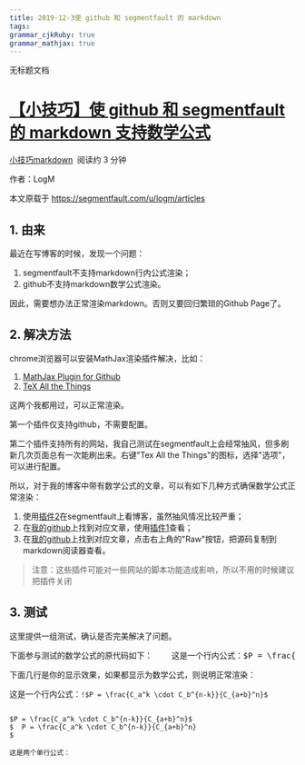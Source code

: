 ```yaml
---
title: 2019-12-3使 github 和 segmentfault 的 markdown 
tags: 
grammar_cjkRuby: true
grammar_mathjax: true
---
```



无标题文档

# [【小技巧】使 github 和 segmentfault 的 markdown 支持数学公式](https://segmentfault.com/a/1190000019359797)

[小技巧](https://segmentfault.com/t/%E5%B0%8F%E6%8A%80%E5%B7%A7)[markdown](https://segmentfault.com/t/markdown)  阅读约 3 分钟

作者：LogM

本文原载于 <https://segmentfault.com/u/logm/articles> 

## 1\. 由来

最近在写博客的时候，发现一个问题：

1.  segmentfault不支持markdown行内公式渲染；
2.  github不支持markdown数学公式渲染。

因此，需要想办法正常渲染markdown。否则又要回归繁琐的Github Page了。

## 2\. 解决方法

chrome浏览器可以安装MathJax渲染插件解决，比如：

1.  [MathJax Plugin for Github](https://github.com/orsharir/github-mathjax)
2.  [TeX All the Things](https://github.com/emichael/texthings)

这两个我都用过，可以正常渲染。

第一个插件仅支持github，不需要配置。

第二个插件支持所有的网站，我自己测试在segmentfault上会经常抽风，但多刷新几次页面总有一次能刷出来。右键"Tex All the Things"的图标，选择"选项"，可以进行配置。

所以，对于我的博客中带有数学公式的文章，可以有如下几种方式确保数学公式正常渲染：

1.  使用[插件2](https://github.com/emichael/texthings)在segmentfault上看博客，虽然抽风情况比较严重；
2.  在[我的github](https://github.com/imLogM/notes)上找到对应文章，使用[插件1](https://github.com/orsharir/github-mathjax)查看；
3.  在[我的github](https://github.com/imLogM/notes)上找到对应文章，点击右上角的"Raw"按钮，把源码复制到markdown阅读器查看。

> 注意：这些插件可能对一些网站的脚本功能造成影响，所以不用的时候建议把插件关闭

## 3\. 测试

这里提供一组测试，确认是否完美解决了问题。

<pre>下面参与测试的数学公式的原代码如下：    这是一个行内公式：$P = \frac{C_a^k \cdot C_b^{n-k}}{C_{a+b}^n}$    这是两个单行公式：  $P = \frac{C_a^k \cdot C_b^{n-k}}{C_{a+b}^n}$    $  P = \frac{C_a^k \cdot C_b^{n-k}}{C_{a+b}^n}  $</pre>

下面几行是你的显示效果，如果都显示为数学公式，则说明正常渲染：

这是一个行内公式：`!$P = \frac{C_a^k \cdot C_b^{n-k}}{C_{a+b}^n}$`
```mathjax!

$P = \frac{C_a^k \cdot C_b^{n-k}}{C_{a+b}^n}$   
$  P = \frac{C_a^k \cdot C_b^{n-k}}{C_{a+b}^n}  
$

这是两个单行公式：

